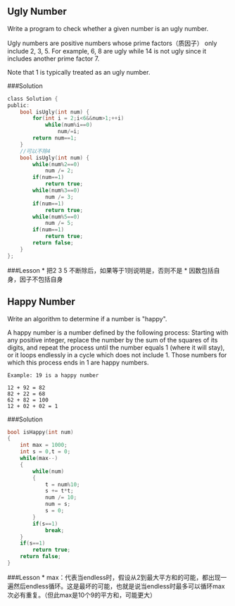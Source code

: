 ## Ugly Number

Write a program to check whether a given number is an ugly number.

Ugly numbers are positive numbers whose prime factors（质因子） only include 2, 3, 5. For example, 6, 8 are ugly while 14 is not ugly since it includes another prime factor 7.

Note that 1 is typically treated as an ugly number.

###Solution
```C
class Solution {
public:
    bool isUgly(int num) {
        for(int i = 2;i<6&&num>1;++i)
            while(num%i==0)
                num/=i;
        return num==1;
    }
    //可以不除4
    bool isUgly(int num) {
        while(num%2==0)
            num /= 2;
        if(num==1)
            return true;
        while(num%3==0)
            num /= 3;
        if(num==1)
            return true;
        while(num%5==0)
            num /= 5;
        if(num==1)
            return true;
        return false;
    }
};
```
###Lesson
* 
把2 3 5 不断除后，如果等于1则说明是，否则不是
* 
因数包括自身，因子不包括自身

## Happy Number

Write an algorithm to determine if a number is "happy".

A happy number is a number defined by the following process: Starting with any positive integer, replace the number by the sum of the squares of its digits, and repeat the process until the number equals 1 (where it will stay), or it loops endlessly in a cycle which does not include 1. Those numbers for which this process ends in 1 are happy numbers.

```
Example: 19 is a happy number

12 + 92 = 82
82 + 22 = 68
62 + 82 = 100
12 + 02 + 02 = 1
```
###Solution
```C
bool isHappy(int num)
{
    int max = 1000;
    int s = 0,t = 0;
    while(max--)
    {
        while(num)
        {
            t = num%10;
            s += t*t;
            num /= 10;
            num = s;
            s = 0;
        }
        if(s==1)
            break;
    }
    if(s==1)
        return true;
    return false;
}
```
###Lesson
* 
max：代表当endless时，假设从2到最大平方和的可能，都出现一遍然后endless循环。这是最坏的可能，也就是说当endless时最多可以循环max次必有重复。（但此max是10个9的平方和，可能更大）